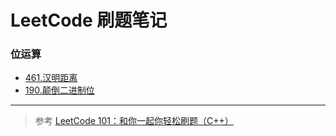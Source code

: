 # LeetCode 刷题笔记
### 位运算
* [461.汉明距离](https://github.com/evillawliet/LeetCode/tree/main/BitManipulation/461.HammingDistance)
* [190.颠倒二进制位](https://github.com/evillawliet/LeetCode/tree/main/BitManipulation/190.ReverseBits)

-------


> 参考 [LeetCode 101：和你一起你轻松刷题（C++）](https://github.com/changgyhub/leetcode_101/)